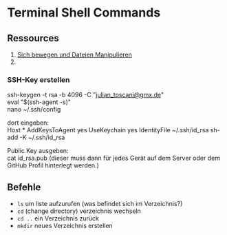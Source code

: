 # Terminal Shell Commands

## Ressources

1. [Sich bewegen und Dateien Manipulieren](https://www.codecademy.com/learn/learn-the-command-line)
1.

### SSH-Key erstellen

ssh-keygen -t rsa -b 4096 -C "julian_toscani@gmx.de"  
eval "\$(ssh-agent -s)"  
nano ~/.ssh/config

dort eingeben:  
Host \*
AddKeysToAgent yes
UseKeychain yes
IdentityFile ~/.ssh/id_rsa
sh-add -K ~/.ssh/id_rsa

Public Key ausgeben:  
cat id_rsa.pub
(dieser muss dann für jedes Gerät auf dem Server oder dem GitHub Profil hinterlegt werden.)

## Befehle

- `ls` um liste aufzurufen (was befindet sich im Verzeichnis?)
- `cd` (change directory) verzeichnis wechseln
- `cd ..` ein Verzeichnis zurück
- `mkdir` neues Verzeichnis erstellen
